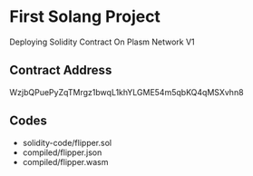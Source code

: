 # First Solang Project

Deploying Solidity Contract On Plasm Network V1

## Contract Address

WzjbQPuePyZqTMrgz1bwqL1khYLGME54m5qbKQ4qMSXvhn8

## Codes

- solidity-code/flipper.sol
- compiled/flipper.json
- compiled/flipper.wasm
